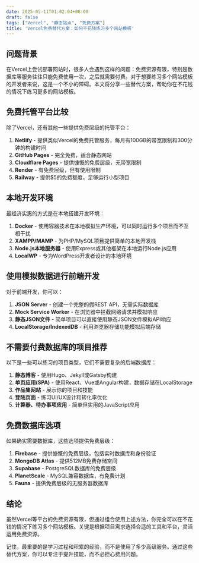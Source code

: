 ```yaml
---
date: 2025-05-11T01:02:04+08:00
draft: false
tags: ["Vercel", "静态站点", "免费方案"]
title: 'Vercel免费替代方案：如何不花钱练习多个网站模板'
---
```


## 问题背景

在Vercel上尝试部署网站时，很多人会遇到这样的问题：免费资源有限，特别是数据库等服务往往只能免费使用一次，之后就需要付费。对于想要练习多个网站模板的开发者来说，这是一个不小的障碍。本文将分享一些替代方案，帮助你在不花钱的情况下练习更多的网站模板。

## 免费托管平台比较

除了Vercel，还有其他一些提供免费层级的托管平台：

1. **Netlify** - 提供类似Vercel的免费托管服务，每月有100GB的带宽限制和300分钟的构建时间
2. **GitHub Pages** - 完全免费，适合静态网站
3. **Cloudflare Pages** - 提供慷慨的免费层级，无带宽限制
4. **Render** - 有免费层级，但有使用限制
5. **Railway** - 提供$5的免费额度，足够运行小型项目

## 本地开发环境

最经济实惠的方式是在本地搭建开发环境：

1. **Docker** - 使用容器技术在本地模拟生产环境，可以同时运行多个项目而不互相干扰
2. **XAMPP/MAMP** - 为PHP/MySQL项目提供简单的本地开发栈
3. **Node.js本地服务器** - 使用Express或其他框架在本地运行Node.js应用
4. **LocalWP** - 专为WordPress开发者设计的本地环境

## 使用模拟数据进行前端开发

对于前端开发，你可以：

1. **JSON Server** - 创建一个完整的假REST API，无需实际数据库
2. **Mock Service Worker** - 在浏览器中拦截网络请求并模拟响应
3. **静态JSON文件** - 简单项目可以直接使用静态JSON文件模拟API响应
4. **LocalStorage/IndexedDB** - 利用浏览器存储功能模拟后端存储

## 不需要付费数据库的项目推荐

以下是一些可以练习的项目类型，它们不需要复杂的后端数据库：

1. **静态博客** - 使用Hugo、Jekyll或Gatsby构建
2. **单页应用(SPA)** - 使用React、Vue或Angular构建，数据存储在LocalStorage
3. **作品集网站** - 展示你的项目和技能
4. **登陆页面** - 练习UI/UX设计和转化率优化
5. **计算器、待办事项应用** - 简单但实用的JavaScript应用

## 免费数据库选项

如果确实需要数据库，这些选项提供免费层级：

1. **Firebase** - 提供慷慨的免费层级，包括实时数据库和身份验证
2. **MongoDB Atlas** - 提供512MB免费存储空间
3. **Supabase** - PostgreSQL数据库的免费层级
4. **PlanetScale** - MySQL兼容数据库，有免费计划
5. **Fauna** - 提供免费层级的无服务器数据库

## 结论

虽然Vercel等平台的免费资源有限，但通过组合使用上述方法，你完全可以在不花钱的情况下练习多个网站模板。关键是根据项目需求选择合适的工具和平台，灵活运用免费资源。

记住，最重要的是学习过程和积累的经验，而不是使用了多少高级服务。通过这些替代方案，你可以专注于提升技能，而不必担心费用问题。